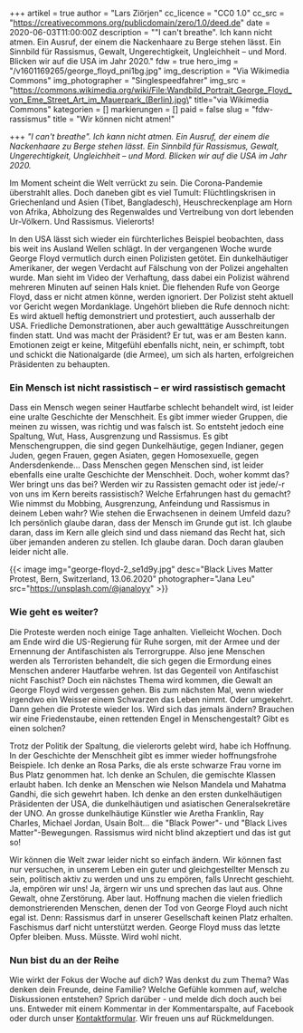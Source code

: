 +++
artikel = true
author = "Lars Ziörjen"
cc_licence = "CC0 1.0"
cc_src = "https://creativecommons.org/publicdomain/zero/1.0/deed.de"
date = 2020-06-03T11:00:00Z
description = "\"I can't breathe\". Ich kann nicht atmen. Ein Ausruf, der einem die Nackenhaare zu Berge stehen lässt. Ein Sinnbild für Rassismus, Gewalt, Ungerechtigkeit, Ungleichheit – und Mord. Blicken wir auf die USA im Jahr 2020."
fdw = true
hero_img = "/v1601169265/george_floyd_pni1bg.jpg"
img_description = "Via Wikimedia Commons"
img_photographer = "Singlespeedfahrer"
img_src = "https://commons.wikimedia.org/wiki/File:Wandbild_Portrait_George_Floyd_von_Eme_Street_Art_im_Mauerpark_(Berlin).jpg\" title=\"via Wikimedia Commons"
kategorien = []
markierungen = []
paid = false
slug = "fdw-rassismus"
title = "Wir können nicht atmen!"

+++
_"I can't breathe". Ich kann nicht atmen. Ein Ausruf, der einem die Nackenhaare zu Berge stehen lässt. Ein Sinnbild für Rassismus, Gewalt, Ungerechtigkeit, Ungleichheit – und Mord. Blicken wir auf die USA im Jahr 2020._

Im Moment scheint die Welt verrückt zu sein. Die Corona-Pandemie überstrahlt alles. Doch daneben gibt es viel Tumult: Flüchtlingskrisen in Griechenland und Asien (Tibet, Bangladesch), Heuschreckenplage am Horn von Afrika, Abholzung des Regenwaldes und Vertreibung von dort lebenden Ur-Völkern. Und Rassismus. Vielerorts!

In den USA lässt sich wieder ein fürchterliches Beispiel beobachten, dass bis weit ins Ausland Wellen schlägt. In der vergangenen Woche wurde George Floyd vermutlich durch einen Polizisten getötet. Ein dunkelhäutiger Amerikaner, der wegen Verdacht auf Fälschung von der Polizei angehalten wurde. Man sieht im Video der Verhaftung, dass dabei ein Polizist während mehreren Minuten auf seinen Hals kniet. Die flehenden Rufe von George Floyd, dass er nicht atmen könne, werden ignoriert. Der Polizist steht aktuell vor Gericht wegen Mordanklage. Ungehört blieben die Rufe dennoch nicht: Es wird aktuell heftig demonstriert und protestiert, auch ausserhalb der USA. Friedliche Demonstrationen, aber auch gewalttätige Ausschreitungen finden statt. Und was macht der Präsident? Er tut, was er am Besten kann. Emotionen zeigt er keine, Mitgefühl ebenfalls nicht, nein, er schimpft, tobt und schickt die Nationalgarde (die Armee), um sich als harten, erfolgreichen Präsidenten zu behaupten.

### Ein Mensch ist nicht rassistisch – er wird rassistisch gemacht

Dass ein Mensch wegen seiner Hautfarbe schlecht behandelt wird, ist leider eine uralte Geschichte der Menschheit. Es gibt immer wieder Gruppen, die meinen zu wissen, was richtig und was falsch ist. So entsteht jedoch eine Spaltung, Wut, Hass, Ausgrenzung und Rassismus. Es gibt Menschengruppen, die sind gegen Dunkelhäutige, gegen Indianer, gegen Juden, gegen Frauen, gegen Asiaten, gegen Homosexuelle, gegen Andersdenkende... Dass Menschen gegen Menschen sind, ist leider ebenfalls eine uralte Geschichte der Menschheit. Doch, woher kommt das? Wer bringt uns das bei? Werden wir zu Rassisten gemacht oder ist jede/-r von uns im Kern bereits rassistisch? Welche Erfahrungen hast du gemacht? Wie nimmst du Mobbing, Ausgrenzung, Anfeindung und Rassismus in deinem Leben wahr? Wie stehen die Erwachsenen in deinem Umfeld dazu? Ich persönlich glaube daran, dass der Mensch im Grunde gut ist. Ich glaube daran, dass im Kern alle gleich sind und dass niemand das Recht hat, sich über jemanden anderen zu stellen. Ich glaube daran. Doch daran glauben leider nicht alle.

{{< image img="george-floyd-2_se1d9y.jpg" desc="Black Lives Matter Protest, Bern, Switzerland, 13.06.2020" photographer="Jana Leu" src="https://unsplash.com/@janaloyy" >}}

### Wie geht es weiter?​

Die Proteste werden noch einige Tage anhalten. Vielleicht Wochen. Doch am Ende wird die US-Regierung für Ruhe sorgen, mit der Armee und der Ernennung der Antifaschisten als Terrorgruppe. Also jene Menschen werden als Terroristen behandelt, die sich gegen die Ermordung eines Menschen anderer Hautfarbe wehren. Ist das Gegenteil von Antifaschist nicht Faschist? Doch ein nächstes Thema wird kommen, die Gewalt an George Floyd wird vergessen gehen. Bis zum nächsten Mal, wenn wieder irgendwo ein Weisser einem Schwarzen das Leben nimmt. Oder umgekehrt. Dann gehen die Proteste wieder los. Wird sich das jemals ändern? Brauchen wir eine Friedenstaube, einen rettenden Engel in Menschengestalt? Gibt es einen solchen?

Trotz der Politik der Spaltung, die vielerorts gelebt wird, habe ich Hoffnung. In der Geschichte der Menschheit gibt es immer wieder hoffnungsfrohe Beispiele. Ich denke an Rosa Parks, die als erste schwarze Frau vorne im Bus Platz genommen hat. Ich denke an Schulen, die gemischte Klassen erlaubt haben. Ich denke an Menschen wie Nelson Mandela und Mahatma Gandhi, die sich gewehrt haben. Ich denke an den ersten dunkelhäutigen Präsidenten der USA, die dunkelhäutigen und asiatischen Generalsekretäre der UNO. An grosse dunkelhäutige Künstler wie Aretha Franklin, Ray Charles, Michael Jordan, Usain Bolt... die "Black Power"- und "Black Lives Matter"-Bewegungen. Rassismus wird nicht blind akzeptiert und das ist gut so!

Wir können die Welt zwar leider nicht so einfach ändern. Wir können fast nur versuchen, in unserem Leben ein guter und gleichgestellter Mensch zu sein, politisch aktiv zu werden und uns zu empören, falls Unrecht geschieht. Ja, empören wir uns! Ja, ärgern wir uns und sprechen das laut aus. Ohne Gewalt, ohne Zerstörung. Aber laut. Hoffnung machen die vielen friedlich demonstrierenden Menschen, denen der Tod von George Floyd auch nicht egal ist. Denn: Rassismus darf in unserer Gesellschaft keinen Platz erhalten. Faschismus darf nicht unterstützt werden. George Floyd muss das letzte Opfer bleiben. Muss. Müsste. Wird wohl nicht.​

### Nun bist du an der Reihe

Wie wirkt der Fokus der Woche auf dich? Was denkst du zum Thema? Was denken dein Freunde, deine Familie? Welche Gefühle kommen auf, welche Diskussionen entstehen? Sprich darüber - und melde dich doch auch bei uns. Entweder mit einem Kommentar in der Kommentarspalte, auf Facebook oder durch unser [Kontaktformular](https://www.chinderzytig.ch/kontakt/). Wir freuen uns auf Rückmeldungen.